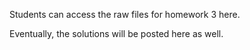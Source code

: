 Students can access the raw files for homework 3 here.

Eventually, the solutions will be posted here as well.
